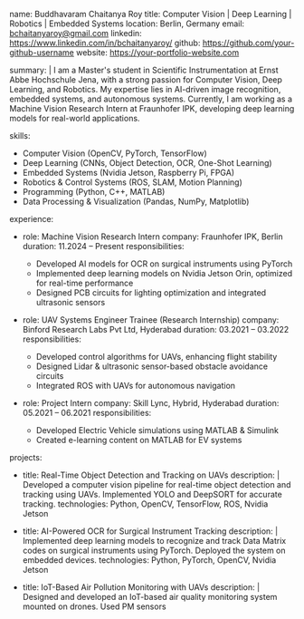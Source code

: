 name: Buddhavaram Chaitanya Roy
title: Computer Vision | Deep Learning | Robotics | Embedded Systems
location: Berlin, Germany
email: bchaitanyaroy@gmail.com
linkedin: https://www.linkedin.com/in/bchaitanyaroy/
github: https://github.com/your-github-username
website: https://your-portfolio-website.com

summary: |
  I am a Master's student in Scientific Instrumentation at Ernst Abbe Hochschule Jena, 
  with a strong passion for Computer Vision, Deep Learning, and Robotics. My expertise 
  lies in AI-driven image recognition, embedded systems, and autonomous systems. 
  Currently, I am working as a Machine Vision Research Intern at Fraunhofer IPK, 
  developing deep learning models for real-world applications.

skills:
  - Computer Vision (OpenCV, PyTorch, TensorFlow)
  - Deep Learning (CNNs, Object Detection, OCR, One-Shot Learning)
  - Embedded Systems (Nvidia Jetson, Raspberry Pi, FPGA)
  - Robotics & Control Systems (ROS, SLAM, Motion Planning)
  - Programming (Python, C++, MATLAB)
  - Data Processing & Visualization (Pandas, NumPy, Matplotlib)

experience:
  - role: Machine Vision Research Intern
    company: Fraunhofer IPK, Berlin
    duration: 11.2024 – Present
    responsibilities:
      - Developed AI models for OCR on surgical instruments using PyTorch
      - Implemented deep learning models on Nvidia Jetson Orin, optimized for real-time performance
      - Designed PCB circuits for lighting optimization and integrated ultrasonic sensors

  - role: UAV Systems Engineer Trainee (Research Internship)
    company: Binford Research Labs Pvt Ltd, Hyderabad
    duration: 03.2021 – 03.2022
    responsibilities:
      - Developed control algorithms for UAVs, enhancing flight stability
      - Designed Lidar & ultrasonic sensor-based obstacle avoidance circuits
      - Integrated ROS with UAVs for autonomous navigation

  - role: Project Intern
    company: Skill Lync, Hybrid, Hyderabad
    duration: 05.2021 – 06.2021
    responsibilities:
      - Developed Electric Vehicle simulations using MATLAB & Simulink
      - Created e-learning content on MATLAB for EV systems

projects:
  - title: Real-Time Object Detection and Tracking on UAVs
    description: |
      Developed a computer vision pipeline for real-time object detection 
      and tracking using UAVs. Implemented YOLO and DeepSORT for accurate tracking.
    technologies: Python, OpenCV, TensorFlow, ROS, Nvidia Jetson

  - title: AI-Powered OCR for Surgical Instrument Tracking
    description: |
      Implemented deep learning models to recognize and track Data Matrix codes on 
      surgical instruments using PyTorch. Deployed the system on embedded devices.
    technologies: Python, PyTorch, OpenCV, Nvidia Jetson

  - title: IoT-Based Air Pollution Monitoring with UAVs
    description: |
      Designed and developed an IoT-based air quality monitoring system mounted on drones. 
      Used PM sensors
